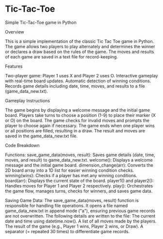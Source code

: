# Tic-Tac-Toe
Simple Tic-Tac-Toe game in Python

Overview

This is a simple implementation of the classic Tic Tac Toe game in Python. The game allows two players to play alternately and determines the winner or declares a draw based on the rules of the game. The moves and results of each game are saved in a text file for record-keeping.

Features

Two-player game: Player 1 uses X and Player 2 uses O.
Interactive gameplay with real-time board updates.
Automatic detection of winning conditions.
Records game details including date, time, moves, and results to a file (game_data_new.txt).


Gameplay Instructions

The game begins by displaying a welcome message and the initial game board.
Players take turns to choose a position (1-9) to place their marker (X or O) on the board.
The game checks for invalid moves and prompts the player to choose again if necessary.
The game ends when one player wins or all positions are filled, resulting in a draw.
The result and moves are saved in the game_data_new.txt file.

Code Breakdown

Functions:
save_game_data(moves, result):
Saves game details (date, time, moves, and result) to game_data_new.txt.
welcome():
Displays a welcome message and the initial game board.
dimension_change(arr):
Converts the 2D board array into a 1D list for easier winning condition checks.
winning(wins):
Checks if a player has met any winning conditions.
board(arr):
Displays the current state of the board.
player1() and player2():
Handles moves for Player 1 and Player 2 respectively.
play():
Orchestrates the game flow, manages turns, checks for winners, and saves game data.


Saving Game Data:
The save_game_data(moves, result) function is responsible for handling file operations.
It opens a file named game_data_new.txt in append mode ("a"), ensuring previous game records are not overwritten.
The following details are written to the file:
The current date and time using datetime.now().
A list of all moves made by the players.
The result of the game (e.g., Player 1 wins, Player 2 wins, or Draw).
A separator (= repeated 30 times) to differentiate game records.
